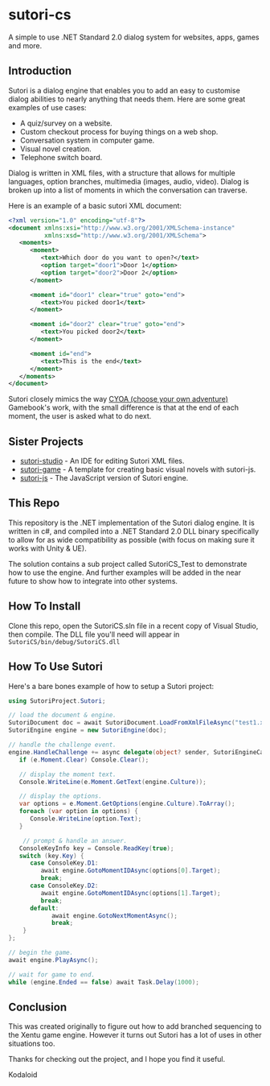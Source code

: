 # sutori-cs

A simple to use .NET Standard 2.0 dialog system for websites, apps, games and more.



## Introduction

Sutori is a dialog engine that enables you to add an easy to customise dialog
abilities to nearly anything that needs them. Here are some great examples of
use cases:

- A quiz/survey on a website.
- Custom checkout process for buying things on a web shop.
- Conversation system in computer game.
- Visual novel creation.
- Telephone switch board.

Dialog is written in XML files, with a structure that allows for multiple
languages, option branches, multimedia (images, audio, video). Dialog is
broken up into a list of moments in which the conversation can traverse.

Here is an example of a basic sutori XML document:

```xml
<?xml version="1.0" encoding="utf-8"?>
<document xmlns:xsi="http://www.w3.org/2001/XMLSchema-instance"
          xmlns:xsd="http://www.w3.org/2001/XMLSchema">
   <moments>
      <moment>
         <text>Which door do you want to open?</text>
         <option target="door1">Door 1</option>
         <option target="door2">Door 2</option>
      </moment>

      <moment id="door1" clear="true" goto="end">
         <text>You picked door1</text>
      </moment>

      <moment id="door2" clear="true" goto="end">
         <text>You picked door2</text>
      </moment>

      <moment id="end">
         <text>This is the end</text>
      </moment>
   </moments>
</document>
```

Sutori closely mimics the way [CYOA (choose your own adventure)](https://en.wikipedia.org/wiki/Gamebook)
Gamebook's work, with the small difference is that at the end of each moment, the
user is asked what to do next.



## Sister Projects

- [sutori-studio](https://github.com/sutori-project/sutori-studio) - An IDE for editing Sutori XML files.
- [sutori-game](https://github.com/sutori-project/sutori-game) - A template for creating basic visual novels with sutori-js.
- [sutori-js](https://github.com/sutori-project/sutori-cs) - The JavaScript version of Sutori engine.



## This Repo

This repository is the .NET implementation of the Sutori dialog engine. It is
written in c#, and compiled into a .NET Standard 2.0 DLL binary specifically to
allow for as wide compatibility as possible (with focus on making sure it works
with Unity & UE).

The solution contains a sub project called SutoriCS_Test to demonstrate how to
use the engine. And further examples will be added in the near future to show
how to integrate into other systems.


## How To Install

Clone this repo, open the SutoriCS.sln file in a recent copy of Visual Studio,
then compile. The DLL file you'll need will appear in `SutoriCS/bin/debug/SutoriCS.dll`



## How To Use Sutori

Here's a bare bones example of how to setup a Sutori project: 


```cs
using SutoriProject.Sutori;

// load the document & engine.
SutoriDocument doc = await SutoriDocument.LoadFromXmlFileAsync("test1.xml");
SutoriEngine engine = new SutoriEngine(doc);

// handle the challenge event.
engine.HandleChallenge += async delegate(object? sender, SutoriEngineCallbackArgs e) {
   if (e.Moment.Clear) Console.Clear();

   // display the moment text.
   Console.WriteLine(e.Moment.GetText(engine.Culture));

   // display the options.
   var options = e.Moment.GetOptions(engine.Culture).ToArray();
   foreach (var option in options) {
      Console.WriteLine(option.Text);
   }

	// prompt & handle an answer.
   ConsoleKeyInfo key = Console.ReadKey(true);
   switch (key.Key) {
      case ConsoleKey.D1:
         await engine.GotoMomentIDAsync(options[0].Target);
         break;
      case ConsoleKey.D2:
         await engine.GotoMomentIDAsync(options[1].Target);
         break;
      default:
			await engine.GotoNextMomentAsync();
			break;
    }
};

// begin the game.
await engine.PlayAsync();

// wait for game to end.
while (engine.Ended == false) await Task.Delay(1000);
```


## Conclusion

This was created originally to figure out how to add branched sequencing to the
Xentu game engine. However it turns out Sutori has a lot of uses in other
situations too.

Thanks for checking out the project, and I hope you find it useful.

Kodaloid
